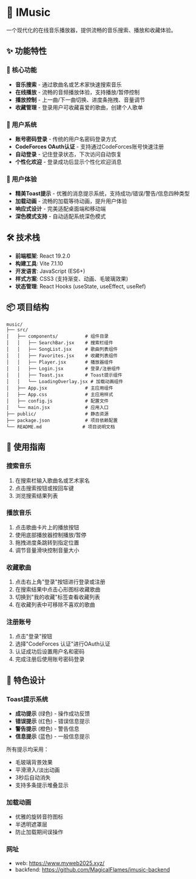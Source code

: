 # 🎵 IMusic

一个现代化的在线音乐播放器，提供流畅的音乐搜索、播放和收藏体验。

## ✨ 功能特性

### 🎼 核心功能
- **音乐搜索** - 通过歌曲名或艺术家快速搜索音乐
- **在线播放** - 流畅的音频播放体验，支持播放/暂停控制
- **播放控制** - 上一曲/下一曲切换、进度条拖拽、音量调节
- **收藏管理** - 登录用户可收藏喜爱的歌曲，创建个人歌单

### 👤 用户系统
- **账号密码登录** - 传统的用户名密码登录方式
- **CodeForces OAuth认证** - 支持通过CodeForces账号快速注册
- **自动登录** - 记住登录状态，下次访问自动恢复
- **个性化欢迎** - 登录成功后显示个性化欢迎消息

### 🎨 用户体验
- **精美Toast提示** - 优雅的消息提示系统，支持成功/错误/警告/信息四种类型
- **加载动画** - 流畅的加载等待动画，提升用户体验
- **响应式设计** - 完美适配桌面端和移动端
- **深色模式支持** - 自动适配系统深色模式

## 🛠️ 技术栈

- **前端框架**: React 19.2.0
- **构建工具**: Vite 7.1.10
- **开发语言**: JavaScript (ES6+)
- **样式方案**: CSS3 (支持渐变、动画、毛玻璃效果)
- **状态管理**: React Hooks (useState, useEffect, useRef)

## 📦 项目结构

```
music/
├── src/
│   ├── components/          # 组件目录
│   │   ├── SearchBar.jsx    # 搜索栏组件
│   │   ├── SongList.jsx     # 歌曲列表组件
│   │   ├── Favorites.jsx    # 收藏列表组件
│   │   ├── Player.jsx       # 播放器组件
│   │   ├── Login.jsx        # 登录/注册组件
│   │   ├── Toast.jsx        # Toast提示组件
│   │   └── LoadingOverlay.jsx # 加载动画组件
│   ├── App.jsx              # 主应用组件
│   ├── App.css              # 主应用样式
│   ├── config.js            # 配置文件
│   └── main.jsx             # 应用入口
├── public/                  # 静态资源
├── package.json             # 项目依赖配置
└── README.md               # 项目说明文档
```

## 🎯 使用指南

### 搜索音乐
1. 在搜索栏输入歌曲名或艺术家名
2. 点击搜索按钮或按回车键
3. 浏览搜索结果列表

### 播放音乐
1. 点击歌曲卡片上的播放按钮
2. 使用底部播放器控制播放/暂停
3. 拖拽进度条跳转到指定位置
4. 调节音量滑块控制音量大小

### 收藏歌曲
1. 点击右上角"登录"按钮进行登录或注册
2. 在搜索结果中点击心形图标收藏歌曲
3. 切换到"我的收藏"标签查看收藏列表
4. 在收藏列表中可移除不喜欢的歌曲

### 注册账号
1. 点击"登录"按钮
2. 选择"CodeForces 认证"进行OAuth认证
3. 认证成功后设置用户名和密码
4. 完成注册后使用账号密码登录

## 🎨 特色设计

### Toast提示系统
- **成功提示** (绿色) - 操作成功反馈
- **错误提示** (红色) - 错误信息提示
- **警告提示** (橙色) - 警告信息
- **信息提示** (蓝色) - 一般信息提示

所有提示均采用：
- 毛玻璃背景效果
- 平滑滑入/淡出动画
- 3秒后自动消失
- 支持多条提示堆叠显示

### 加载动画
- 优雅的旋转音符图标
- 半透明遮罩层
- 防止加载期间误操作

### 网址
- web: https://www.myweb2025.xyz/
- backfend: https://github.com/MagicalFlames/imusic-backend